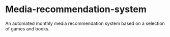 # Media-recommendation-system
An automated monthly media recommendation system based on a selection of games and books.
